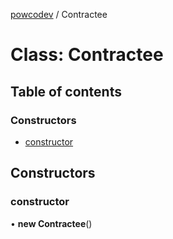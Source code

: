 [powcodev](../README.md) / Contractee

# Class: Contractee

## Table of contents

### Constructors

- [constructor](Contractee.md#constructor)

## Constructors

### constructor

• **new Contractee**()
